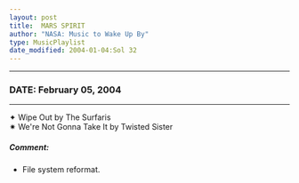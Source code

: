 ```yaml
---
layout: post
title:  MARS SPIRIT
author: "NASA: Music to Wake Up By"
type: MusicPlaylist
date_modified: 2004-01-04:Sol 32
---
```


----
### DATE: February 05, 2004
----
✦ Wipe Out by The Surfaris  &nbsp;<br />✷ We're Not Gonna Take It by Twisted Sister

##### Comment:
* File system reformat.

